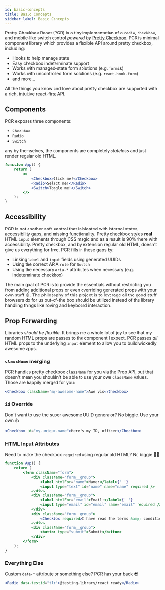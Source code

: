 ```yaml
---
id: basic-concepts
title: Basic Concepts
sidebar_label: Basic Concepts
---
```


Pretty Checkbox React (PCR) is a tiny implementation of a `radio`, `checkbox`, and mobile-like switch control _powered by_ [Pretty Checkbox](https://pretty-checkbox.netlify.app/). PCR is minimal component library which provides a flexible API around pretty checkbox, including:

-   Hooks to help manage state
-   Easy checkbox indeterminate support
-   Works with managed-state form solutions (e.g. `formik`)
-   Works with uncontrolled form solutions (e.g. `react-hook-form`)
-   and more...

All the things you know and love about pretty checkbox are supported with a rich, intuitive react-first API.

## Components

PCR exposes three components:

-   `Checkbox`
-   `Radio`
-   `Switch`

any by themselves, the components are completely _stateless_ and just render regular old HTML.

```jsx live
function App() {
    return (
        <>
            <Checkbox>Click me!</Checkbox>
            <Radio>Select me!</Radio>
            <Switch>Toggle me!</Switch>
        </>
    );
}
```

## Accessibility

PCR is not another soft-control that is bloated with internal states, accessibility gaps, and missing functionality. Pretty checkbox styles **real** HTML `input` elements through CSS magic and as a result is 90% there with accessibility. Pretty checkbox, and by extension regular old HTML, doesn't give us everything for free. PCR fills in these gaps by:

-   Linking `label` and `input` fields using generated UUIDs
-   Using the correct ARIA `role` for `Switch`
-   Using the necessary `aria-*` attributes when necessary (e.g. indeterminate checkbox)

The main goal of PCR is to provide the essentials without restricting you from adding additional props or even overriding generated props with your own stuff :wink:. The philosophy of this project is to leverage all the good stuff browsers do for us out-of-the box should be utilized instead of the library handling things like roving and keyboard interaction.

## Prop Forwarding

Libraries _should be flexible_. It brings me a whole lot of joy to see that my random HTML props are passes to the component I expect. PCR passes _all_ HTML props to the underlying `input` element to allow you to build wickedly awesome apps.

### `className` merging

PCR handles pretty checkbox `className` for you via the Prop API, but that doesn't mean you shouldn't be able to use your own `className` values. Those are happily merged for you:

```jsx
<Checkbox className="my-awesome-name">Awe yis</Checkbox>
```

### `id` Override

Don't want to use the super awesome UUID generator? No biggie. Use your own :+1:

```jsx
<Checkbox id="my-unique-name">Here's my ID, officer</Checkbox>
```

### HTML Input Attributes

Need to make the checkbox `required` using regular old HTML? No biggie 💁‍♀️

```jsx live
function App() {
    return (
        <form className="form">
            <div className="form__group">
                <label htmlFor="name">Name:</label>{' '}
                <input type="text" id="name" name="name" required />
            </div>
            <div className="form__group">
                <label htmlFor="email">Email:</label>{' '}
                <input type="email" id="email" name="email" required />
            </div>
            <div className="form__group">
                <Checkbox required>I have read the terms &amp; conditions</Checkbox>
            </div>
            <div className="form__group">
                <button type="submit">Submit</button>
            </div>
        </form>
    );
}
```

### Everything Else

Custom `data-*` attribute or something else? PCR has your back :sunglasses:

```jsx
<Radio data-testid="tlr">@testing-library/react ready</Radio>
```

